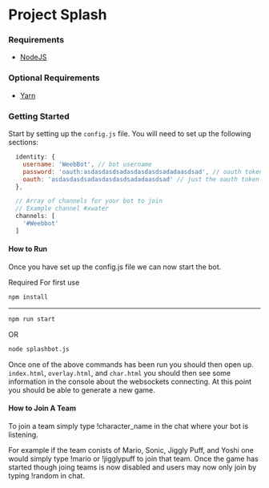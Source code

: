 # Project Splash


### Requirements

* [NodeJS](https://nodejs.org/en/)

### Optional Requirements

* [Yarn](https://yarnpkg.com/en/)


### Getting Started

Start by setting up the ```config.js``` file. You will need to set up the following sections:

```javascript
  identity: {
    username: 'WeebBot', // bot username
    password: 'oauth:asdasdasdsadasdasdasdsadadaasdsad', // oauth token with the 'oauth:' prefix
    oauth: 'asdasdasdsadasdasdasdsadadaasdsad' // just the oauth token
  },

  // Array of channels for your bot to join
  // Example channel #xwater
  channels: [
    '#Weebbot'
  ]
```

#### How to Run

Once you have set up the config.js file we can now start the bot.

Required For first use
```bash
npm install
```
----------------------------
```bash
npm run start
```
OR
```bash
node splashbot.js
```

Once one of the above commands has been run you should then open up. ```index.html```, ```overlay.html```, and ```char.html``` you should then see some information in the console about the websockets connecting. At this point you should be able to generate a new game.

#### How to Join A Team

To join a team simply type !character_name in the chat where your bot is listening.

For example if the team conists of Mario, Sonic, Jiggly Puff, and Yoshi one would simply type !mario or !jigglypuff to join that team. Once the game has started though joing teams is now disabled and users may now only join by typing !random in chat.



